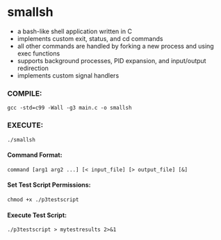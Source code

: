 # smallsh

- a bash-like shell application written in C
- implements custom exit, status, and cd commands
- all other commands are handled by forking a new process and using exec functions
- supports background processes, PID expansion, and input/output redirection
- implements custom signal handlers

### COMPILE:

```
gcc -std=c99 -Wall -g3 main.c -o smallsh
```

### EXECUTE:

```
./smallsh
```

#### Command Format:

```
command [arg1 arg2 ...] [< input_file] [> output_file] [&]
```

#### Set Test Script Permissions:

```
chmod +x ./p3testscript
```

#### Execute Test Script:

```
./p3testscript > mytestresults 2>&1
```

